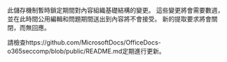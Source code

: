 此儲存機制暫時鎖定期間對內容組織基礎結構的變更。 這些變更將會需要數週，並在此時間公用編輯和問題期間送出到內容將不會接受。 新的提取要求將會關閉，而無回應。

請檢查https://github.com/MicrosoftDocs/OfficeDocs-o365seccomp/blob/public/README.md定期進行更新。
